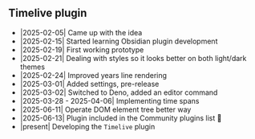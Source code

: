 ## Timelive plugin

- |2025-02-05| Came up with the idea
- |2025-02-15| Started learning Obsidian plugin development
- |2025-02-19| First working prototype
- |2025-02-21| Dealing with styles so it looks better on both light/dark themes
- |2025-02-24| Improved years line rendering
- |2025-03-01| Added settings, pre-release
- |2025-03-02| Switched to Deno, added an editor command
- |2025-03-28 - 2025-04-06| Implementing time spans
- |2025-06-11| Operate DOM element tree better way
- |2025-06-13| Plugin included in the Community plugins list 🎉 
- |present| Developing the `Timelive` plugin
